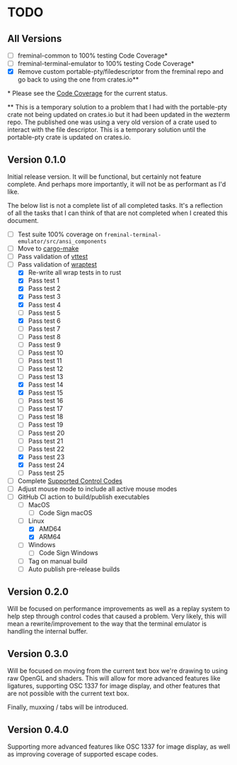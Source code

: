 # TODO

## All Versions

- [ ] freminal-common to 100% testing Code Coverage\*
- [ ] freminal-terminal-emulator to 100% testing Code Coverage\*
- [x] Remove custom portable-pty/filedescriptor from the freminal repo and go back to using the one from crates.io\*\*

\* Please see the [Code Coverage](https://codecov.io/gh/fredclausen/freminal) for the current status.

\*\* This is a temporary solution to a problem that I had with the portable-pty crate not being updated on crates.io but it had been updated in the wezterm repo. The published one was using a very old version of a crate used to interact with the file descriptor. This is a temporary solution until the portable-pty crate is updated on crates.io.

## Version 0.1.0

Initial release version. It will be functional, but certainly not feature complete. And perhaps more importantly, it will not be as performant as I'd like.

The below list is not a complete list of all completed tasks. It's a reflection of all the tasks that I can think of that are not completed when I created this document.

- [ ] Test suite 100% coverage on `freminal-terminal-emulator/src/ansi_components`
- [ ] Move to [cargo-make](https://github.com/sagiegurari/cargo-make)
- [ ] Pass validation of [vttest](http://invisible-island.net/vttest/)
- [ ] Pass validation of [wraptest](https://github.com/mattiase/wraptest)
  - [x] Re-write all wrap tests in to rust
  - [x] Pass test 1
  - [x] Pass test 2
  - [x] Pass test 3
  - [x] Pass test 4
  - [ ] Pass test 5
  - [x] Pass test 6
  - [ ] Pass test 7
  - [ ] Pass test 8
  - [ ] Pass test 9
  - [ ] Pass test 10
  - [ ] Pass test 11
  - [ ] Pass test 12
  - [ ] Pass test 13
  - [x] Pass test 14
  - [x] Pass test 15
  - [ ] Pass test 16
  - [ ] Pass test 17
  - [ ] Pass test 18
  - [ ] Pass test 19
  - [ ] Pass test 20
  - [ ] Pass test 21
  - [ ] Pass test 22
  - [x] Pass test 23
  - [x] Pass test 24
  - [ ] Pass test 25
- [ ] Complete [Supported Control Codes](SUPPORTED_CONTROL_CODES.md)
- [ ] Adjust mouse mode to include all active mouse modes
- [ ] GitHub CI action to build/publish executables
  - [ ] MacOS
    - [ ] Code Sign macOS
  - [ ] Linux
    - [x] AMD64
    - [x] ARM64
  - [ ] Windows
    - [ ] Code Sign Windows
  - [ ] Tag on manual build
  - [ ] Auto publish pre-release builds

## Version 0.2.0

Will be focused on performance improvements as well as a replay system to help step through control codes that caused a problem. Very likely, this will mean a rewrite/improvement to the way that the terminal emulator is handling the internal buffer.

## Version 0.3.0

Will be focused on moving from the current text box we're drawing to using raw OpenGL and shaders. This will allow for more advanced features like ligatures, supporting OSC 1337 for image display, and other features that are not possible with the current text box.

Finally, muxxing / tabs will be introduced.

## Version 0.4.0

Supporting more advanced features like OSC 1337 for image display, as well as improving coverage of supported escape codes.
